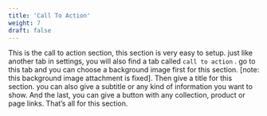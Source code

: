 ```yaml
---
title: 'Call To Action'
weight: 7
draft: false
---
```

This is the call to action section, this section is very easy to setup. just like another tab in settings, you will also find a tab called `call to action` . go to this tab and you can choose a background image first for this section. \[note: this background image attachment is fixed\]. Then give a title for this section. you can also give a subtitle or any kind of information you want to show. And the last, you can give a button with any collection, product or page links. That’s all for this section.